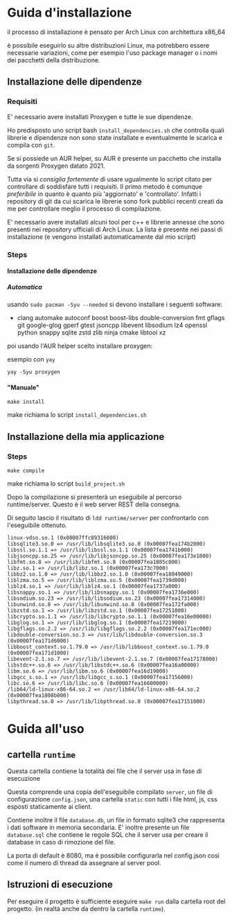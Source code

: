 # Guida d'installazione

il processo di installazione è pensato per Arch Linux con architettura x86_64

è possibile eseguirlo su altre distribuzioni Linux, ma potrebbero essere necessarie variazioni, come per esempio l'uso package manager o i nomi dei pacchetti della distribuzione.

## Installazione delle dipendenze

### Requisiti

E' necessario avere installati Proxygen e tutte le sue dipendenze.

Ho predisposto uno script bash `install_dependencies.sh` che controlla quali librerie e dipendenze non sono state installate e eventualmente le scarica e compila con `git`.

Se si possiede un AUR helper, su AUR è presente un pacchetto che installa da sorgenti Proxygen datato 2021.

Tutta via si *consiglia fortemente* di usare ugualmente lo script citato per controllare di soddisfare tutti i requisiti.
Il primo metodo è comunque *preferibile* in quanto è quanto più 'aggiornato' e 'controllato'.
Infatti i repository di git da cui scarica le librerie sono fork pubblici recenti creati da me per controllare meglio il processo di compilazione.

E' necessario avere installati alcuni tool per c++ e librerie annesse che sono presenti nei repository ufficiali di Arch Linux. La lista è presente nei passi di installazione (e vengono installati automaticamente dal mio script)

### Steps

#### Installazione delle dipendenze

##### Automatica

usando `sudo pacman -Syu --needed` si devono installare i seguenti software:

 - clang automake autoconf boost boost-libs double-conversion fmt gflags git google-glog gperf gtest jsoncpp libevent libsodium lz4 openssl python snappy sqlite zstd zlib ninja cmake libtool xz

poi usando l'AUR helper scelto installare proxygen:

esempio con `yay`
```
yay -Syu proxygen
```

#### "Manuale"

```
make install
```

make richiama lo script `install_dependencies.sh`

## Installazione della mia applicazione

### Steps

```
make compile
```

make richiama lo script `build_project.sh`

Dopo la compilazione si presenterà un eseguibile al percorso runtime/server. Questo è il web server REST della consegna.

Di seguito lascio il risultato di `ldd runtime/server` per confrontarlo con l'eseguibile ottenuto.
```
linux-vdso.so.1 (0x00007ffc89316000)
libsqlite3.so.0 => /usr/lib/libsqlite3.so.0 (0x00007fea174b2000)
libssl.so.1.1 => /usr/lib/libssl.so.1.1 (0x00007fea1741b000)
libjsoncpp.so.25 => /usr/lib/libjsoncpp.so.25 (0x00007fea173e1000)
libfmt.so.8 => /usr/lib/libfmt.so.8 (0x00007fea1805c000)
libz.so.1 => /usr/lib/libz.so.1 (0x00007fea173c7000)
libbz2.so.1.0 => /usr/lib/libbz2.so.1.0 (0x00007fea18049000)
liblzma.so.5 => /usr/lib/liblzma.so.5 (0x00007fea1739d000)
liblz4.so.1 => /usr/lib/liblz4.so.1 (0x00007fea1737a000)
libsnappy.so.1 => /usr/lib/libsnappy.so.1 (0x00007fea1736e000)
libsodium.so.23 => /usr/lib/libsodium.so.23 (0x00007fea17314000)
libunwind.so.8 => /usr/lib/libunwind.so.8 (0x00007fea172fa000)
libzstd.so.1 => /usr/lib/libzstd.so.1 (0x00007fea17251000)
libcrypto.so.1.1 => /usr/lib/libcrypto.so.1.1 (0x00007fea16e00000)
libglog.so.1 => /usr/lib/libglog.so.1 (0x00007fea17219000)
libgflags.so.2.2 => /usr/lib/libgflags.so.2.2 (0x00007fea171ec000)
libdouble-conversion.so.3 => /usr/lib/libdouble-conversion.so.3 (0x00007fea171d6000)
libboost_context.so.1.79.0 => /usr/lib/libboost_context.so.1.79.0 (0x00007fea171d1000)
libevent-2.1.so.7 => /usr/lib/libevent-2.1.so.7 (0x00007fea17178000)
libstdc++.so.6 => /usr/lib/libstdc++.so.6 (0x00007fea16a00000)
libm.so.6 => /usr/lib/libm.so.6 (0x00007fea16d19000)
libgcc_s.so.1 => /usr/lib/libgcc_s.so.1 (0x00007fea17156000)
libc.so.6 => /usr/lib/libc.so.6 (0x00007fea16600000)
/lib64/ld-linux-x86-64.so.2 => /usr/lib64/ld-linux-x86-64.so.2 (0x00007fea1808b000)
libpthread.so.0 => /usr/lib/libpthread.so.0 (0x00007fea17151000)
```

# Guida all'uso

## cartella `runtime`

Questa cartella contiene la totalità dei file che il server usa in fase di esecuzione

Questa comprende una copia dell'eseguibile compilato `server`, un file di configurazione `config.json`, una cartella `static` con tutti i file html, js, css esposti staticamente ai client.

Contiene inoltre il file `database.db`, un file in formato sqlite3 che rappresenta i dati software in memoria secondaria.
E' inoltre presente un file `database.sql` che contiene le regole SQL che il server usa per creare il database in caso di rimozione del file.

La porta di default è 8080, ma è possibile configurarla nel config.json così come il numero di thread da assegnare al server pool.

## Istruzioni di esecuzione

Per eseguire il progetto è sufficiente eseguire `make run` dalla cartella root del progetto. (in realtà anche da dentro la cartella `runtime`).

